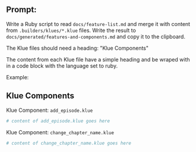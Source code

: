 ## Prompt:

Write a Ruby script to read `docs/feature-list.md` and merge it with content from `.builders/klues/*.klue` files.
Write the result to `docs/generated/features-and-components.md` and copy it to the clipboard.

The Klue files should need a heading: "Klue Components"

The content from each Klue file have a simple heading and be wraped with in a code block with the language set to ruby.

Example:


## Klue Components

Klue Component: `add_episode.klue`

```ruby
# content of add_episode.klue goes here
```

Klue Component: `change_chapter_name.klue`

```ruby
# content of change_chapter_name.klue goes here
```

